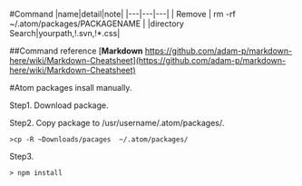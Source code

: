 #Command
|name|detail|note|
|---|---|---|
| Remove | rm -rf ~/.atom/packages/PACKAGENAME |
|directory Search|yourpath,!.svn,!*.css|

##Command reference
[**Markdown** https://github.com/adam-p/markdown-here/wiki/Markdown-Cheatsheet](https://github.com/adam-p/markdown-here/wiki/Markdown-Cheatsheet)

#Atom packages insall manually.

Step1. Download package.

Step2. Copy package to /usr/username/.atom/packages/. 
```
>cp -R ~Downloads/pacages  ~/.atom/packages/
```

Step3. 
```
> npm install
```

